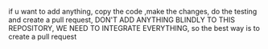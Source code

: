 if u want to add anything, copy the code ,make the changes, do the testing and create a pull request, DON'T ADD ANYTHING BLINDLY TO THIS REPOSITORY, WE NEED TO INTEGRATE EVERYTHING, so the best way is to create a pull request
